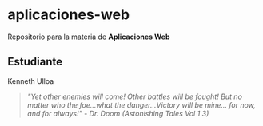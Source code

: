 # aplicaciones-web
Repositorio para la materia de **Aplicaciones Web**
## Estudiante
Kenneth Ulloa
  >*"Yet other enemies will come! Other battles will be fought! But no matter who the foe...what the danger...Victory will be mine... for now, and for always!" - Dr. Doom (Astonishing Tales Vol 1 3)*